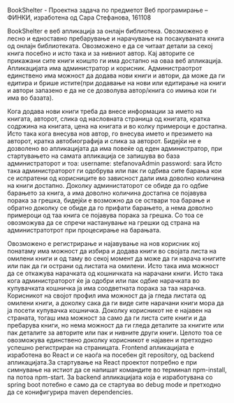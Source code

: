 
BookShelter - Проектна задача по предметот Веб програмирање – ФИНКИ, изработена од Сара Стефанова, 161108

BookShelter е веб апликација за онлајн библиотека. Овозможено е лесно и едноставно пребарување и нарачување на посакуваната книга од онлајн библиотеката. Овозможено е да се читаат детали за секој книга посебно и исто така и за нивниот автор. Кај авторите се прикажани сите книги коишто ги има достапно на оваа веб апликација.
 Апликацијата има администратор и корисник. Администраотрот единствено има можност да додава нови книги и автори, да може да ги едитира и брише истите(при додавање на нови или едитирање на книги и автори запазено е да не се дозволува автор/книга со имиња кои ги има во базата). 

Кога додава нови книги треба да внесе информации за името на книгата, авторот, слика од насловната страница од книгата, кратка содржина на книгата, цена на книгата и во колку примероци е достапна. Исто така кога внесува нов автор, го внесува името и презимето на авторот, кратка автобиографија и слика за авторот.
Бидејќи не е дозволено во апликацијата да има повеќе од еден администратор, при стартувањето на самата апликација се запишува во база администраторот и тоа:
	username: stefanovaAdmin
	password: sara
Исто така администраторот ги одобрува или пак ги одбива сите барања кои се испратени од корисниците во зависност дали има доволно количина на книги достапно. Доколку администаторот се обиде да го одбие барањето за книга, а има доволно количина достапна се појавува порака за грешка, бидејќи е возможно да се оствари тоа барање и обратно доколку се обиде да го прифати барањето, а нема доволно примероци од таа книга се појавува порака за грешка. Со тоа се овозможува да се спречи настанување на грешки од страна на администратотрот при процесирање на барањата.  

Овозможено е регистрирање и најавување на нов корисник кој понатаму има можност да избира и додава книги во својата листа на омилени книги и од таму во секој момент да може да ги нарача книгите или пак да ги острани од листата на омилени. Исто така има можност да се откажува нарачката од кошничката на нарачани книги. Исто така кога администраторот ќе ја одобри или пак одбие нарачката во купувачката кошничка ја има соодветната порака за таа нарачка. 
Корисникот на својот профил има можност да ја гледа листата од омилени книги, а доколку сака да ги виде сите нарачани книги мора да ја посети купувачка кошничка.
Доколку корисникот не е најавен на страната, тогаш има можност за само да ги листа сите книги и да пребарува книги, но нема можност да ги гледа деталите за книгите или пак деталите за авторите или пак и нивните други книги. Целото тоа се овозможува единствено доколку корисникот е најавен и претходно успешно регистриран на страницата.
Frontend апликацијата е изработена во React и се наоѓа на посебен git repository, од backend апликацијата.За стартување на React проектот потребно е при симнување на истиот да се напишат командите во терминал  npm-install, па потоа npm-start. За backend апликацијата која е изработувана со spring boot потебно е само да се стартува во debug mode и претходно да се конифигурира maven dependencies.





